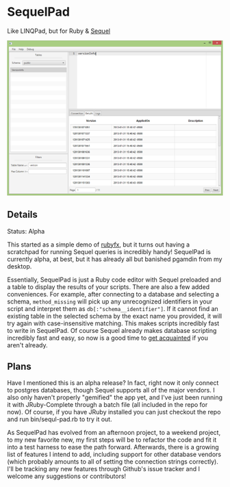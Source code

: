 SequelPad
=========

Like LINQPad, but for Ruby &amp; [Sequel](http://sequel.jeremyevans.net/)

![screenshot](screenshot.png?raw=true)

Details
-------

Status: Alpha

This started as a simple demo of [rubyfx](https://github.com/jbreeden/rubyfx), but it turns out having a scratchpad for running Sequel queries is incredibly handy! SequelPad is currently alpha, at best, but it has already all but banished pgamdin from my desktop.

Essentially, SequelPad is just a Ruby code editor with Sequel preloaded and a table to display the results of your scripts. There are also a few added conveniences. For example, after connecting to a database and selecting a schema, `method_missing` will pick up any unrecognized identifiers in your script and interpret them as `db[:"schema__identifier"]`. If it cannot find an existing table in the selected schema by the exact name you provided, it will try again with case-insensitive matching. This makes scripts incredibly fast to write in SequelPad. Of course Sequel already makes database scripting incredibly fast and easy, so now is a good time to [get acquainted](http://sequel.jeremyevans.net/documentation.html) if you aren't already.

Plans
-----

Have I mentioned this is an alpha release? In fact, right now it only connect to postgres databases, though Sequel supports all of the major vendors. I also only haven't properly "gemified" the app yet, and I've just been running it with JRuby-Complete through a batch file (all included in the repo for now). Of course, if you have JRuby installed you can just checkout the repo and run bin/sequl-pad.rb to try it out.

As SequelPad has evolved from an afternoon project, to a weekend project, to my new favorite new, my first steps will be to refactor the code and fit it into a test harness to ease the path forward. Afterwards, there is a growing list of features I intend to add, including support for other database vendors (which probably amounts to all of setting the connection strings correctly). I'll be tracking any new features through Github's issue tracker and I welcome any suggestions or contributors!

